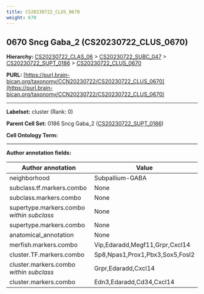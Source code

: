 ```yaml
---
title: CS20230722_CLUS_0670
weight: 670
---
```

## 0670 Sncg Gaba_2 (CS20230722_CLUS_0670)
<b>Hierarchy: </b>
[CS20230722_CLAS_06](../CS20230722_CLAS_06) >
[CS20230722_SUBC_047](../CS20230722_SUBC_047) >
[CS20230722_SUPT_0186](../CS20230722_SUPT_0186) >
[CS20230722_CLUS_0670](../CS20230722_CLUS_0670)

**PURL:** [https://purl.brain-bican.org/taxonomy/CCN20230722/CS20230722_CLUS_0670](https://purl.brain-bican.org/taxonomy/CCN20230722/CS20230722_CLUS_0670)

---


**Labelset:** cluster (Rank: 0)

**Parent Cell Set:** 0186 Sncg Gaba_2 ([CS20230722_SUPT_0186](../CS20230722_SUPT_0186))



**Cell Ontology Term:** 

[MARKER GENES.]: #


---

[TRANSFERRED ANNOTATIONS.]: #


[AUTHOR ANNOTATION FIELDS.]: #


**Author annotation fields:**

| Author annotation | Value |
|-------------------|-------|
|neighborhood|Subpallium-GABA|
|subclass.tf.markers.combo|None|
|subclass.markers.combo|None|
|supertype.markers.combo _within subclass_|None|
|supertype.markers.combo|None|
|anatomical_annotation|None|
|merfish.markers.combo|Vip,Edaradd,Megf11,Grpr,Cxcl14|
|cluster.TF.markers.combo|Sp8,Npas1,Prox1,Pbx3,Sox5,Fosl2|
|cluster.markers.combo _within subclass_|Grpr,Edaradd,Cxcl14|
|cluster.markers.combo|Edn3,Edaradd,Cd34,Cxcl14|
